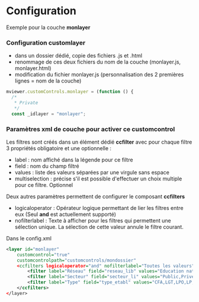 # Configuration

Exemple pour la couche **monlayer**

### Configuration customlayer

 * dans un dossier dédié, copie des fichiers .js et .html
 * renommage de ces deux fichiers du nom de la couche (monlayer.js, monlayer.html)
 * modification du fichier monlayer.js (personnalisation des 2 premières lignes = nom de la couche)

```js
mviewer.customControls.monlayer = (function () {
  /*
   * Private
   */
  const _idlayer = "monlayer";
```

### Paramètres xml de couche pour activer ce customcontrol

Les filtres sont créés dans un élément dédié  **ccfilter** avec pour chaque filtre 3 propriétés obligatoire et une optionnelle :
 * label : nom affiché dans la légende pour ce filtre
 * field : nom du champ filtré
 * values : liste des valeurs séparées par une virgule sans espace
 * multiselection : précise s'il est possible d'effectuer un choix multiple pour ce filtre. Optionnel

Deux autres paramètres permettent de configurer le composant **ccfilters**
 * logicaloperator : Opérateur logique permettant de lier les filtres entre eux (Seul **and** est actuellement supporté)
 * nofilterlabel : Texte à afficher pour les filtres qui permettent une sélection unique. La sélection de cette valeur annule le filtre courant.

Dans le config.xml

```xml
<layer id="monlayer"
    customcontrol="true"
    customcontrolpath="customcontrols/mondossier"
    <ccfilters logicaloperator="and" nofilterlabel="Toutes les valeurs">
        <filter label="Réseau" field="reseau_lib" values="Education nationale,Agricole"/>
        <filter label="Secteur" field="secteur_li" values="Public,Privé sous contrat avec l'éducation nationale"/>
        <filter label="Type" field="type_etabl" values="CFA,LGT,LPO,LP,MFR,LPA,LEGTA-LPA,LG,LPM,LP/LPO,LEGTA" multiselection="true"/>
    </ccfilters>
</layer>

```